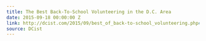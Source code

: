 ```yaml
---
title: The Best Back-To-School Volunteering in the D.C. Area
date: 2015-09-18 00:00:00 Z
link: http://dcist.com/2015/09/best_of_back-to-school_volunteering.php#Sept24
source: DCist
---
```


